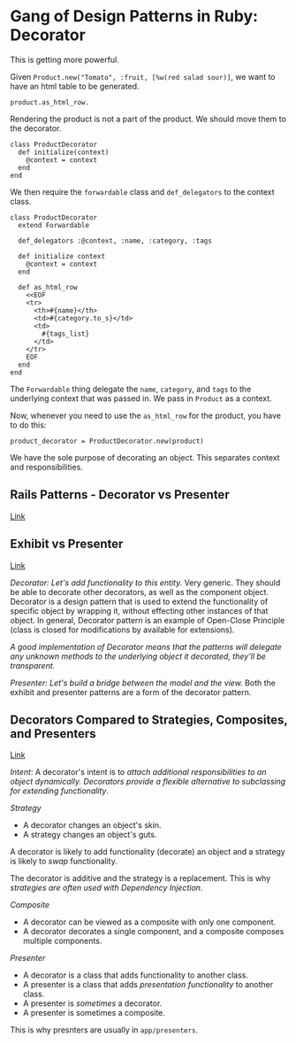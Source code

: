 # Gang of Design Patterns in Ruby: Decorator

This is getting more powerful.

Given `Product.new("Tomato", :fruit, [%w(red salad sour)]`, we want to have an html table to be generated.

    product.as_html_row.

Rendering the product is not a part of the product. We should move them to the decorator.

    class ProductDecorator
      def initialize(context)
        @context = context
      end
    end

We then require the `forwardable` class and `def_delegators` to the context class.

    class ProductDecorator
      extend Forwardable

      def_delegators :@context, :name, :category, :tags

      def initialize context
        @context = context
      end

      def as_html_row
        <<EOF
        <tr>
          <th>#{name}</th>
          <td>#{category.to_s}</td>
          <td>
            #{tags_list}
          </td>
        </tr>
        EOF
      end
    end

The `Forwardable` thing delegate the `name`, `category`, and `tags` to the underlying context that was passed in. We pass in `Product` as a context.

Now, whenever you need to use the `as_html_row` for the product, you have to do this:

    product_decorator = ProductDecorator.new(product)

We have the sole purpose of decorating an object. This separates context and responsibilities.


## Rails Patterns - Decorator vs Presenter
[Link](http://stackoverflow.com/questions/7860301/rails-patterns-decorator-vs-presenter)

## Exhibit vs Presenter
[Link](http://mikepackdev.com/blog_posts/31-exhibit-vs-presenter)

*Decorator: Let's add functionality to this entity.* Very generic. They should be able to decorate other decorators, as well as the component object. Decorator is a design pattern that is used to extend the functionality of specific object by wrapping it, without effecting other instances of that object. In general, Decorator pattern is an example of Open-Close Principle (class is closed for modifications by available for extensions).

_A good implementation of Decorator means that the patterns will delegate any unknown methods to the underlying object it decorated, they'll be transparent._

*Presenter: Let's build a bridge between the model and the view.* Both the exhibit and presenter patterns are a form of the decorator pattern.

## Decorators Compared to Strategies, Composites, and Presenters
[Link](http://robots.thoughtbot.com/decorators-compared-to-strategies-composites-and)

*Intent*: A decorator's intent is to *attach additional responsibilities to an object dynamically. Decorators provide a flexible alternative to subclassing for extending functionality*.

*Strategy*

- A decorator changes an object's skin.
- A strategy changes an object's guts.

A decorator is likely to add functionality (decorate) an object and a strategy is likely to *swap* functionality.

The decorator is additive and the strategy is a replacement. This is why _strategies are often used with Dependency Injection_.

*Composite*

- A decorator can be viewed as a composite with only one component.
- A decorator decorates a single component, and a composite composes multiple components.

*Presenter*

- A decorator is a class that adds functionality to another class.
- A presenter is a class that adds *presentation functionality* to another class.
- A presenter is *sometimes* a decorator.
- A presenter is sometimes a composite.

This is why presnters are usually in `app/presenters`.
